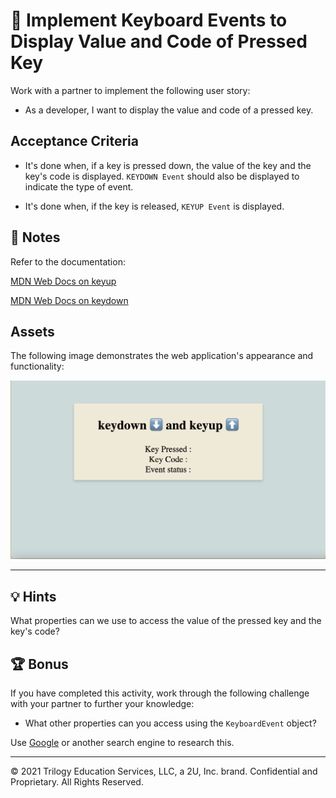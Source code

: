 # 📖 Implement Keyboard Events to Display Value and Code of Pressed Key

Work with a partner to implement the following user story:

- As a developer, I want to display the value and code of a pressed key.

## Acceptance Criteria

- It's done when, if a key is pressed down, the value of the key and the key's code is displayed. `KEYDOWN Event` should also be displayed to indicate the type of event.

- It's done when, if the key is released, `KEYUP Event` is displayed.

## 📝 Notes

Refer to the documentation:

[MDN Web Docs on keyup](https://developer.mozilla.org/en-US/docs/Web/API/Document/keyup_event)

[MDN Web Docs on keydown](https://developer.mozilla.org/en-US/docs/Web/API/Document/keydown_event)

## Assets

The following image demonstrates the web application's appearance and functionality:

![The web app includes lines to display "Key Pressed", "Key Code", and "Event status".](./images/01-screenshot.png)

---

## 💡 Hints

What properties can we use to access the value of the pressed key and the key's code?

## 🏆 Bonus

If you have completed this activity, work through the following challenge with your partner to further your knowledge:

- What other properties can you access using the `KeyboardEvent` object?

Use [Google](https://www.google.com) or another search engine to research this.

---

© 2021 Trilogy Education Services, LLC, a 2U, Inc. brand. Confidential and Proprietary. All Rights Reserved.
